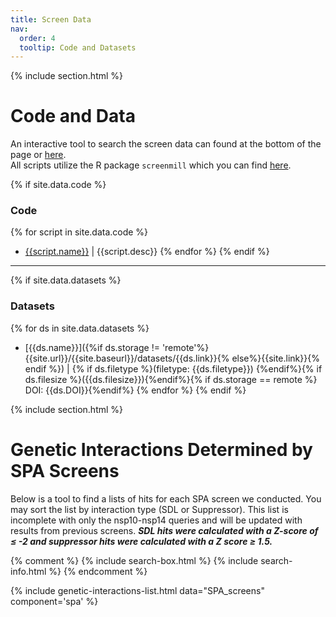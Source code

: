 ```yaml
---
title: Screen Data
nav:
  order: 4
  tooltip: Code and Datasets
---
```

{% include section.html %}
# <i class="fas fa-microscope"></i> Code and Data
An interactive tool to search the screen data can found at the bottom of the page or [here](#-genetic-interactions-determined-by-spa-screens).
<br> All scripts utilize the R package `screenmill` which you can find [here](https://https://github.com/EricEdwardBryant/screenmill).


{% if site.data.code %}

### Code
{% for script in site.data.code %}
* [{{script.name}}]({{site.url}}/{{site.baseurl}}/code/{{script.name}})
  \| {{script.desc}}
{% endfor %}
{% endif %}

*****************

{% if site.data.datasets %}
### Datasets
{% for ds in site.data.datasets %}
* [{{ds.name}}]({%if ds.storage !=
  'remote'%}{{site.url}}/{{site.baseurl}}/datasets/{{ds.link}}{%
  else%}{{site.link}}{% endif %}) \| {% if ds.filetype %}(filetype:
  {{ds.filetype}}) {%endif%}{% if ds.filesize %}({{ds.filesize}}){%endif%}{%
  if ds.storage == remote %} DOI: {{ds.DOI}}{%endif%}
{% endfor %}
{% endif %}

{% include section.html %}
# <i class="fas fa-table"></i> Genetic Interactions Determined by SPA Screens

Below is a tool to find a lists of hits for each SPA screen we conducted. You may sort the list by interaction type (SDL or Suppressor).  This list is incomplete with only the nsp10-nsp14 queries and will be updated with results from previous screens. **_SDL hits were calculated with a Z-score of ≤ -2 and suppressor hits were calculated with a Z score ≥ 1.5._**

{% comment %}
{% include search-box.html %}
{% include search-info.html %}
{% endcomment %}

{% include genetic-interactions-list.html data="SPA_screens" component='spa' %}
